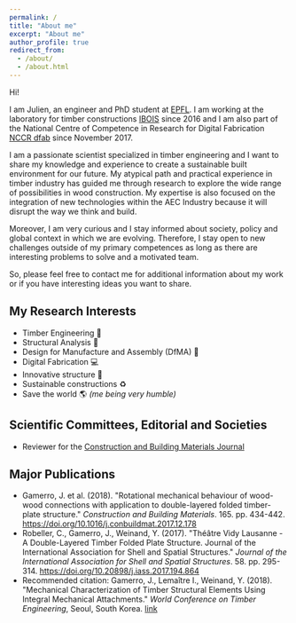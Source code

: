 ```yaml
---
permalink: /
title: "About me"
excerpt: "About me"
author_profile: true
redirect_from:
  - /about/
  - /about.html
---
```


Hi!

I am Julien, an engineer and PhD student at [EPFL](https://www.epfl.ch/index.en.html). I am working at the laboratory for timber constructions [IBOIS](https://ibois.epfl.ch) since 2016 and I am also part of the National Centre of Competence in Research for Digital Fabrication [NCCR dfab](http://www.dfab.ch) since November 2017.

I am a passionate scientist specialized in timber engineering and I want to share my knowledge and experience to create a sustainable built environment for our future. My atypical path and practical experience in timber industry has guided me through research to explore the wide range of possibilities in wood construction. My expertise is also focused on the integration of new technologies within the AEC Industry because it will disrupt the way we think and build.

Moreover, I am very curious and I stay informed about society, policy and global context in which we are evolving. Therefore, I stay open to new challenges outside of my primary competences as long as there are interesting problems to solve and a motivated team.

So, please feel free to contact me for additional information about my work or if you have interesting ideas you want to share.


My Research Interests
------
* Timber Engineering 🌲
* Structural Analysis 🔬
* Design for Manufacture and Assembly (DfMA) 🔨
* Digital Fabrication 💻
* Innovative structure 🗼
* Sustainable constructions ♻
* Save the world 🌎 *(me being very humble)*

Scientific Committees, Editorial and Societies
------
* Reviewer for the [Construction and Building Materials Journal](https://www.journals.elsevier.com/construction-and-building-materials)

Major Publications
------
* Gamerro, J. et al. (2018). "Rotational mechanical behaviour of wood-wood connections with application to double-layered folded timber-plate structure." *Construction and Building Materials*. 165. pp. 434-442. https://doi.org/10.1016/j.conbuildmat.2017.12.178
* Robeller, C., Gamerro, J., Weinand, Y. (2017). "Théâtre Vidy Lausanne - A Double-Layered Timber Folded Plate Structure. Journal of the International Association for Shell and Spatial Structures." *Journal of the International Association for Shell and Spatial Structures*. 58. pp. 295-314. https://doi.org/10.20898/j.iass.2017.194.864
* Recommended citation: Gamerro, J., Lemaître I., Weinand, Y. (2018). "Mechanical Characterization of Timber Structural Elements Using Integral Mechanical Attachments." *World Conference on Timber Engineering*, Seoul, South Korea. [link](https://gamerro.github.io/publication/WCTE2018)

